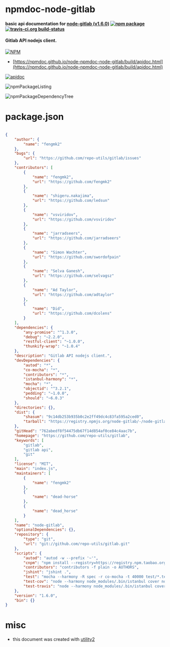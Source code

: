 # npmdoc-node-gitlab

#### basic api documentation for  [node-gitlab (v1.6.0)](https://github.com/repo-utils/gitlab)  [![npm package](https://img.shields.io/npm/v/npmdoc-node-gitlab.svg?style=flat-square)](https://www.npmjs.org/package/npmdoc-node-gitlab) [![travis-ci.org build-status](https://api.travis-ci.org/npmdoc/node-npmdoc-node-gitlab.svg)](https://travis-ci.org/npmdoc/node-npmdoc-node-gitlab)

#### Gitlab API nodejs client.

[![NPM](https://nodei.co/npm/node-gitlab.png?downloads=true&downloadRank=true&stars=true)](https://www.npmjs.com/package/node-gitlab)

- [https://npmdoc.github.io/node-npmdoc-node-gitlab/build/apidoc.html](https://npmdoc.github.io/node-npmdoc-node-gitlab/build/apidoc.html)

[![apidoc](https://npmdoc.github.io/node-npmdoc-node-gitlab/build/screenCapture.buildCi.browser.%252Ftmp%252Fbuild%252Fapidoc.html.png)](https://npmdoc.github.io/node-npmdoc-node-gitlab/build/apidoc.html)

![npmPackageListing](https://npmdoc.github.io/node-npmdoc-node-gitlab/build/screenCapture.npmPackageListing.svg)

![npmPackageDependencyTree](https://npmdoc.github.io/node-npmdoc-node-gitlab/build/screenCapture.npmPackageDependencyTree.svg)



# package.json

```json

{
    "author": {
        "name": "fengmk2"
    },
    "bugs": {
        "url": "https://github.com/repo-utils/gitlab/issues"
    },
    "contributors": [
        {
            "name": "fengmk2",
            "url": "https://github.com/fengmk2"
        },
        {
            "name": "shigeru.nakajima",
            "url": "https://github.com/ledsun"
        },
        {
            "name": "vsviridov",
            "url": "https://github.com/vsviridov"
        },
        {
            "name": "jarradseers",
            "url": "https://github.com/jarradseers"
        },
        {
            "name": "Simon Wachter",
            "url": "https://github.com/swordofpain"
        },
        {
            "name": "Selva Ganesh",
            "url": "https://github.com/selvagsz"
        },
        {
            "name": "Ad Taylor",
            "url": "https://github.com/adtaylor"
        },
        {
            "name": "Did",
            "url": "https://github.com/dcolens"
        }
    ],
    "dependencies": {
        "any-promise": "^1.3.0",
        "debug": "~2.2.0",
        "restful-client": "~1.0.0",
        "thunkify-wrap": "~1.0.4"
    },
    "description": "Gitlab API nodejs client.",
    "devDependencies": {
        "autod": "*",
        "co-mocha": "*",
        "contributors": "*",
        "istanbul-harmony": "*",
        "mocha": "*",
        "objectid": "^3.2.1",
        "pedding": "~1.0.0",
        "should": "~6.0.3"
    },
    "directories": {},
    "dist": {
        "shasum": "9c14db253b935b0c2e2ff49dc4c83fa595a2ced0",
        "tarball": "https://registry.npmjs.org/node-gitlab/-/node-gitlab-1.6.0.tgz"
    },
    "gitHead": "762abedf8f54475db67f14d854af0ce84c4aac7b",
    "homepage": "https://github.com/repo-utils/gitlab",
    "keywords": [
        "gitlab",
        "gitlab api",
        "git"
    ],
    "license": "MIT",
    "main": "index.js",
    "maintainers": [
        {
            "name": "fengmk2"
        },
        {
            "name": "dead-horse"
        },
        {
            "name": "dead_horse"
        }
    ],
    "name": "node-gitlab",
    "optionalDependencies": {},
    "repository": {
        "type": "git",
        "url": "git://github.com/repo-utils/gitlab.git"
    },
    "scripts": {
        "autod": "autod -w --prefix '~'",
        "cnpm": "npm install --registry=https://registry.npm.taobao.org",
        "contributors": "contributors -f plain -o AUTHORS",
        "jshint": "jshint .",
        "test": "mocha --harmony -R spec -r co-mocha -t 40000 test/*.test.js",
        "test-cov": "node --harmony node_modules/.bin/istanbul cover node_modules/.bin/_mocha -- -r co-mocha -t 40000 test/*.test.js",
        "test-travis": "node --harmony node_modules/.bin/istanbul cover node_modules/.bin/_mocha --report lcovonly -- -r co-mocha -t 40000 test/*.test.js"
    },
    "version": "1.6.0",
    "bin": {}
}
```



# misc
- this document was created with [utility2](https://github.com/kaizhu256/node-utility2)
